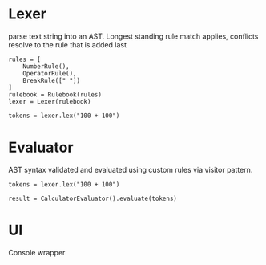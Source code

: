 # Lexer
parse text string into an AST. Longest standing rule match applies, conflicts resolve to the rule that is added last
```
rules = [
    NumberRule(),
    OperatorRule(),
    BreakRule([" "])
]
rulebook = Rulebook(rules)
lexer = Lexer(rulebook)

tokens = lexer.lex("100 + 100")
```

# Evaluator
AST syntax validated and evaluated using custom rules via visitor pattern.
```
tokens = lexer.lex("100 + 100")

result = CalculatorEvaluator().evaluate(tokens)

```

# UI
Console wrapper
